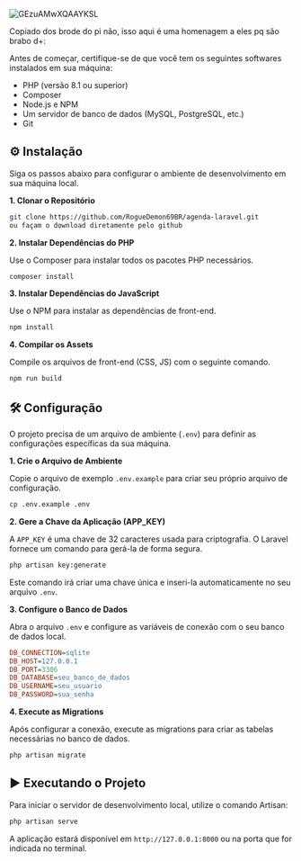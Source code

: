 
![GEzuAMwXQAAYKSL](https://github.com/user-attachments/assets/7fe12dc9-701d-4b64-b759-c53a5f3878c4)



Copiado dos brode do pi não, isso aqui é uma homenagem a eles pq são brabo d+:

Antes de começar, certifique-se de que você tem os seguintes softwares instalados em sua máquina:

* PHP (versão 8.1 ou superior)
* Composer
* Node.js e NPM
* Um servidor de banco de dados (MySQL, PostgreSQL, etc.)
* Git

## ⚙️ Instalação

Siga os passos abaixo para configurar o ambiente de desenvolvimento em sua máquina local.

**1. Clonar o Repositório**

```bash
git clone https://github.com/RogueDemon69BR/agenda-laravel.git
ou façam o download diretamente pelo github
```

**2. Instalar Dependências do PHP**

Use o Composer para instalar todos os pacotes PHP necessários.

```bash
composer install
```

**3. Instalar Dependências do JavaScript**

Use o NPM para instalar as dependências de front-end.

```bash
npm install
```

**4. Compilar os Assets**

Compile os arquivos de front-end (CSS, JS) com o seguinte comando.

```bash
npm run build
```

## 🛠️ Configuração

O projeto precisa de um arquivo de ambiente (`.env`) para definir as configurações específicas da sua máquina.

**1. Crie o Arquivo de Ambiente**

Copie o arquivo de exemplo `.env.example` para criar seu próprio arquivo de configuração.

```bash
cp .env.example .env
```

**2. Gere a Chave da Aplicação (APP_KEY)**

A `APP_KEY` é uma chave de 32 caracteres usada para criptografia. O Laravel fornece um comando para gerá-la de forma segura.

```bash
php artisan key:generate
```
Este comando irá criar uma chave única e inseri-la automaticamente no seu arquivo `.env`.

**3. Configure o Banco de Dados**

Abra o arquivo `.env` e configure as variáveis de conexão com o seu banco de dados local.

```ini
DB_CONNECTION=sqlite
DB_HOST=127.0.0.1
DB_PORT=3306
DB_DATABASE=seu_banco_de_dados
DB_USERNAME=seu_usuario
DB_PASSWORD=sua_senha
```

**4. Execute as Migrations**

Após configurar a conexão, execute as migrations para criar as tabelas necessárias no banco de dados.

```bash
php artisan migrate
```
## ▶️ Executando o Projeto

Para iniciar o servidor de desenvolvimento local, utilize o comando Artisan:

```bash
php artisan serve
```

A aplicação estará disponível em `http://127.0.0.1:8000` ou na porta que for indicada no terminal.
